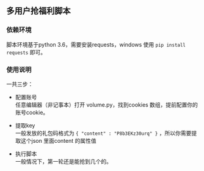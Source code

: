 ## 多用户抢福利脚本

### 依赖环境

脚本环境基于python 3.6，需要安装requests，windows 使用 `pip install requests` 即可。

### 使用说明

一共三步：

- 配置账号  
任意编辑器（非记事本）打开 volume.py，找到cookies 数组，提前配置你的账号cookie。

- 提取key   
一般发放的礼包码格式为 ` { "content" : "P8b3EKz30urq" } ` ，所以你需要提取这个json 里面content 的属性值

- 执行脚本   
一般情况下，第一轮还是能抢到几个的。
